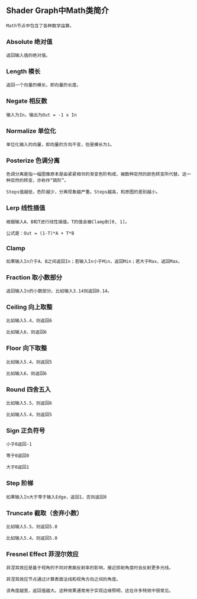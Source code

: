 ## Shader Graph中Math类简介

	Math节点中包含了各种数学运算。
	
### Absolute 绝对值

	返回输入值的绝对值。
	
### Length 模长

	返回一个向量的模长，即向量的长度。
	
### Negate 相反数

	输入为In，输出为Out = -1 x In

### Normalize 单位化

	单位化输入的向量，即向量的方向不变，但是模长为1。
	
### Posterize 色调分离

	色调分离是指一幅图像原本是由紧紧相邻的渐变色阶构成，被数种突然的颜色转变所代替。这一种突然的转变，亦称作“跳阶”。
	
	Steps值越低，色阶越少，分离现象越严重。Steps越高，和原图的差别越小。
	
### Lerp 线性插值

	根据输入A、B和T进行线性插值。T的值会被Clamp到[0, 1]。
	
	公式是：Out = (1-T)*A + T*B
	
### Clamp

	如果输入In介于A、B之间返回In；若输入In小于Min，返回Min；若大于Max，返回Max。
	
### Fraction 取小数部分

	返回输入In的小数部分。比如输入3.14则返回0.14。
	
### Ceiling 向上取整

	比如输入5.4，则返回6
	
	比如输入6，则返回6

### Floor 向下取整

	比如输入5.4，则返回5
	
	比如输入6，则返回6

### Round 四舍五入

	比如输入5.5，则返回6
	
	比如输入5.4，则返回5

### Sign 正负符号

	小于0返回-1
	
	等于0返回0
	
	大于0返回1

### Step 阶梯

	如果输入In大于等于输入Edge，返回1，否则返回0
	
### Truncate 截取（舍弃小数）

	比如输入5.5，则返回5.0
	
	比如输入5.4，则返回5.0
	
### Fresnel Effect 菲涅尔效应

	菲涅耳效应是基于视角的不同对表面反射率的影响，接近掠射角度时会反射更多光线。
	
	菲涅耳效应节点通过计算表面法线和视角方向之间的角度。
	
	该角度越宽，返回值越大。这种效果通常用于实现边缘照明，这在许多特效中很常见。
	
